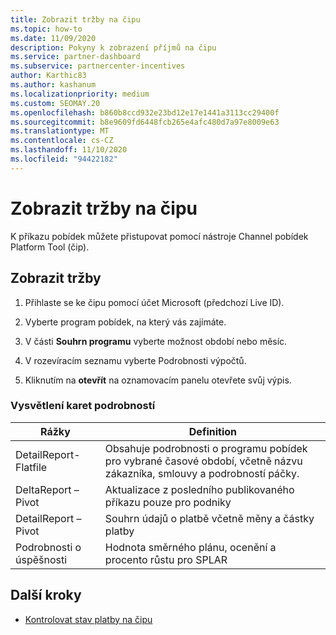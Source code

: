 ```yaml
---
title: Zobrazit tržby na čipu
ms.topic: how-to
ms.date: 11/09/2020
description: Pokyny k zobrazení příjmů na čipu
ms.service: partner-dashboard
ms.subservice: partnercenter-incentives
author: Karthic83
ms.author: kashanum
ms.localizationpriority: medium
ms.custom: SEOMAY.20
ms.openlocfilehash: b860b8ccd932e23bd12e17e1441a3113cc29400f
ms.sourcegitcommit: b8e9609fd6448fcb265e4afc480d7a97e8009e63
ms.translationtype: MT
ms.contentlocale: cs-CZ
ms.lasthandoff: 11/10/2020
ms.locfileid: "94422182"
---
```

# <a name="view-earnings-in-chip"></a>Zobrazit tržby na čipu

K příkazu pobídek můžete přistupovat pomocí nástroje Channel pobídek Platform Tool (čip).

## <a name="view-earnings"></a>Zobrazit tržby

1. Přihlaste se ke čipu pomocí účet Microsoft (předchozí Live ID).

2. Vyberte program pobídek, na který vás zajímáte.

3. V části **Souhrn programu** vyberte možnost období nebo měsíc. 
1. V rozevíracím seznamu vyberte Podrobnosti výpočtů.
1.  Kliknutím na **otevřít** na oznamovacím panelu otevřete svůj výpis.

### <a name="explanation-of-details-tabs"></a>Vysvětlení karet podrobností

|**Rážky**|**Definition**|
|-------------|--------------------------|
|DetailReport-Flatfile|Obsahuje podrobnosti o programu pobídek pro vybrané časové období, včetně názvu zákazníka, smlouvy a podrobností páčky.|
|DeltaReport – Pivot|Aktualizace z posledního publikovaného příkazu pouze pro podniky|
|DetailReport – Pivot|Souhrn údajů o platbě včetně měny a částky platby|
|Podrobnosti o úspěšnosti|Hodnota směrného plánu, ocenění a procento růstu pro SPLAR|

## <a name="next-steps"></a>Další kroky

- [Kontrolovat stav platby na čipu](chip-payment-status.md)
